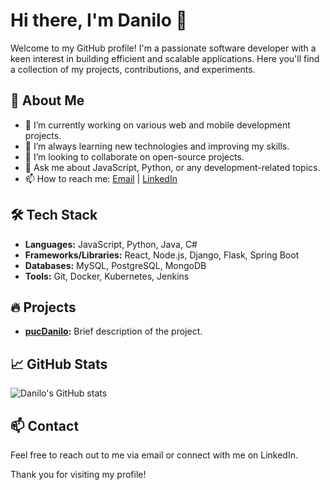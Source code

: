 # Hi there, I'm Danilo 👋

Welcome to my GitHub profile! I'm a passionate software developer with a keen interest in building efficient and scalable applications. Here you'll find a collection of my projects, contributions, and experiments.

## 🌟 About Me

- 🔭 I’m currently working on various web and mobile development projects.
- 🌱 I’m always learning new technologies and improving my skills.
- 👯 I’m looking to collaborate on open-source projects.
- 💬 Ask me about JavaScript, Python, or any development-related topics.
- 📫 How to reach me: [Email](mailto:danilo@example.com) | [LinkedIn](https://www.linkedin.com/in/danilo)

## 🛠️ Tech Stack

- **Languages:** JavaScript, Python, Java, C#
- **Frameworks/Libraries:** React, Node.js, Django, Flask, Spring Boot
- **Databases:** MySQL, PostgreSQL, MongoDB
- **Tools:** Git, Docker, Kubernetes, Jenkins

## 🔥 Projects

- **[pucDanilo](https://github.com/pucDanilo/pucDanilo):** Brief description of the project.

## 📈 GitHub Stats

![Danilo's GitHub stats](https://github-readme-stats.vercel.app/api?username=pucDanilo&show_icons=true&theme=radical)

## 📫 Contact

Feel free to reach out to me via email or connect with me on LinkedIn.



Thank you for visiting my profile!
